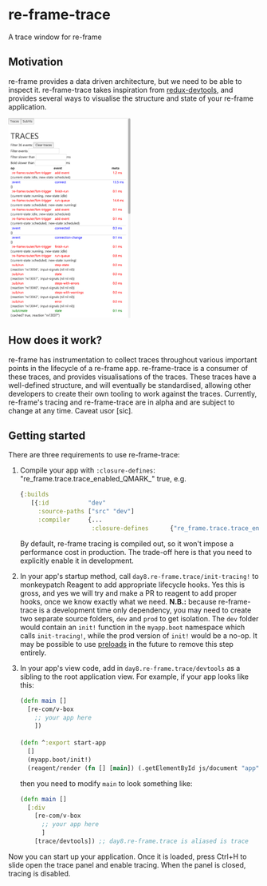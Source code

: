 # re-frame-trace

A trace window for re-frame

## Motivation

re-frame provides a data driven architecture, but we need to be able to inspect it. re-frame-trace takes inspiration from [redux-devtools](https://github.com/gaearon/redux-devtools), and provides several ways to visualise the structure and state of your re-frame application.

<img src="docs/images/trace-window.png" height="400px">

## How does it work?

re-frame has instrumentation to collect traces throughout various important points in the lifecycle of a re-frame app. re-frame-trace is a consumer of these traces, and provides visualisations of the traces. These traces have a well-defined structure, and will eventually be standardised, allowing other developers to create their own tooling to work against the traces. Currently, re-frame's tracing and re-frame-trace are in alpha and are subject to change at any time. Caveat usor [sic].

## Getting started

There are three requirements to use re-frame-trace:

1. Compile your app with `:closure-defines`: "re_frame.trace.trace_enabled_QMARK_" true, e.g.

    ```cljs
    {:builds
       [{:id           "dev"
         :source-paths ["src" "dev"]
         :compiler     {...
                        :closure-defines      {"re_frame.trace.trace_enabled_QMARK_" true}}}]}
    ```

    By default, re-frame tracing is compiled out, so it won't impose a performance cost in production. The trade-off here is that you need to explicitly enable it in development.
2. In your app's startup method, call `day8.re-frame.trace/init-tracing!` to monkeypatch Reagent to add appropriate lifecycle hooks. Yes this is gross, and yes we will try and make a PR to reagent to add proper hooks, once we know exactly what we need. **N.B.:** because re-frame-trace is a development time only dependency, you may need to create two separate source folders, `dev` and `prod` to get isolation. The `dev` folder would contain an `init!` function in the `myapp.boot` namespace which calls `init-tracing!`, while the prod version of `init!` would be a no-op. It may be possible to use [preloads](https://github.com/clojure/clojurescript/wiki/Compiler-Options#preloads) in the future to remove this step entirely.
3. In your app's view code, add in `day8.re-frame.trace/devtools` as a sibling to the root application view. For example, if your app looks like this:

   ```cljs
   (defn main []
     [re-com/v-box
       ;; your app here
       ])

   (defn ^:export start-app
     []
     (myapp.boot/init!)
     (reagent/render (fn [] [main]) (.getElementById js/document "app")))
   ```

   then you need to modify `main` to look something like:

   ```cljs
   (defn main []
     [:div
       [re-com/v-box
         ;; your app here
         ]
       [trace/devtools]) ;; day8.re-frame.trace is aliased is trace
   ```

Now you can start up your application. Once it is loaded, press Ctrl+H to slide open the trace panel and enable tracing. When the panel is closed, tracing is disabled.
